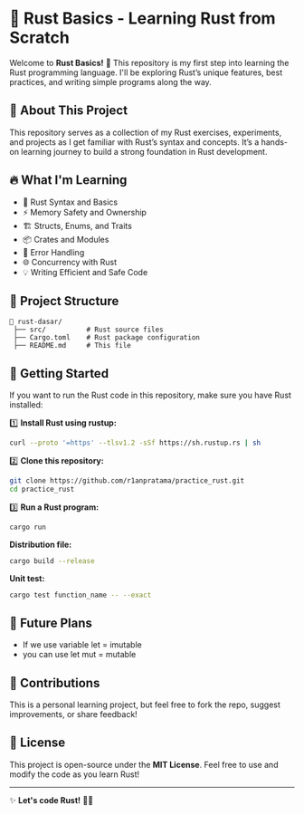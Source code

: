 # 🦀 Rust Basics - Learning Rust from Scratch

Welcome to **Rust Basics!** 🚀 This repository is my first step into learning the Rust programming language. I'll be exploring Rust’s unique features, best practices, and writing simple programs along the way.

## 📌 About This Project

This repository serves as a collection of my Rust exercises, experiments, and projects as I get familiar with Rust’s syntax and concepts. It’s a hands-on learning journey to build a strong foundation in Rust development.

## 🔥 What I'm Learning

- 🦀 Rust Syntax and Basics
- ⚡ Memory Safety and Ownership
- 🏗 Structs, Enums, and Traits
- 📦 Crates and Modules
- 🔄 Error Handling
- 🌐 Concurrency with Rust
- 💡 Writing Efficient and Safe Code

## 📂 Project Structure

```
📁 rust-dasar/
 ├── src/          # Rust source files
 ├── Cargo.toml    # Rust package configuration
 ├── README.md     # This file
```

## 🚀 Getting Started

If you want to run the Rust code in this repository, make sure you have Rust installed:

1️⃣ **Install Rust using rustup:**

```sh
curl --proto '=https' --tlsv1.2 -sSf https://sh.rustup.rs | sh
```

2️⃣ **Clone this repository:**

```sh
git clone https://github.com/r1anpratama/practice_rust.git
cd practice_rust
```

3️⃣ **Run a Rust program:**

```sh
cargo run
```

**Distribution file:**

```sh
cargo build --release
```

**Unit test:**

```sh
cargo test function_name -- --exact
```

## 🌱 Future Plans

- If we use variable let = imutable
- you can use let mut = mutable

## 🤝 Contributions

This is a personal learning project, but feel free to fork the repo, suggest improvements, or share feedback!

## 📜 License

This project is open-source under the **MIT License**. Feel free to use and modify the code as you learn Rust!

---

✨ **Let's code Rust!** 🦀🔥
